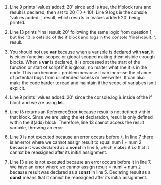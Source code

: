 1. Line 9 prints 'values added: 20' since add is true, the if block runs and result is declared, then set to 20 (10 + 10). Line 9 logs in the console 'values added: ', result, which results in 'values added: 20' being printed.

2. Line 13 prints 'final result: 20' following the same logic from question 1, but line 13 is outside of the if block and logs in the console 'final result: ', result.

3. You should not use **var** because when a variable is declared with **var**, it is either function-scoped or global-scoped making them visible through blocks. When a **var** is declared, it is processed at the start of the function or start of script if it is global, no matter what line it is in the code. This can become a problem because it can increase the chance of potential bugs from unintended access or overwrites. It can also make the code harder to read and maintain if the scope of variables isn't explicit.

4. Line 9 prints 'values added: 20' since the console.log is inside of the if block and we are using **let**.

5. Line 13 returns an ReferenceError because result is not defined within that block. Since we are using the **let** declaration, result is only defined within the if(add) block. Therefore, line 13 cannot access the result variable, throwing an error.

6. Line 9 is not executed because an error occurs before it. In line 7, there is an error where we cannot assign result to equal num 1 + num 2 because it was declared as a **const** in line 5, which makes it so that it cannot be reassigned after its initial assignment.

7. Line 13 also is not executed because an error occurs before it in line 7. We have an error where  we cannot assign result = num1 + num 2 because result was declared as a **const** in line 5. Declaring result as a **const** means that it cannot be reassigned after its initial assignment.